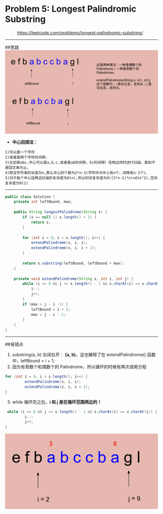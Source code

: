 # Problem 5: Longest Palindromic Substring


> https://leetcode.com/problems/longest-palindromic-substring/

-------
##思路
![](LongestPalindrome.png)
* **中心回探法：** 
```
1)可以是一个字符
2)或者是两个字符的间隙，
3)比如串abc,中心可以是a,b,c,或者是ab的间隙，bc的间隙）往两边同时进行扫描，直到不是回文串为止。
4)假设字符串的长度为n,那么中心的个数为2*n-1(字符作为中心有n个，间隙有n-1个）。
5)对于每个中心往两边扫描的复杂度为O(n),所以时间复杂度为O((2*n-1)*n)=O(n^2),空间复杂度为O(1)
```
----
```java
public class Solution {
    private int leftBound, max;
    
    public String longestPalindrome(String s) {
        if (s == null || s.length() < 2) {
            return s;
        }
        
        for (int i = 0; i < s.length(); i++) {
            extendPalindrome(s, i, i);
            extendPalindrome(s, i, i + 1);
        }
        
        return s.substring(leftBound, leftBound + max);
    }
    
    private void extendPalindrome(String s, int i, int j) {
        while (i >= 0 && j <= s.length() - 1 && s.charAt(i) == s.charAt(j)) {
            i--;
            j++;
        }
        if (max < j - i -1) {
            leftBound = i + 1;
            max = j - i - 1;
        }
    }
}
```
----
##易错点

1. substring(a, b) 左闭右开： **[a, b)**，这也解释了在 extendPalindrome() 函数中，leftBound = i + 1;
2. 因为有奇数个和偶数个的 Palindrome，所以循环的时候有两次调用方程
```java
for (int i = 0; i < s.length(); i++) {
         extendPalindrome(s, i, i);
         extendPalindrome(s, i, i + 1);
}
```
3. while 循环完之后，**i 和 j 是在循环范围两边的！**
```java
 while (i >= 0 && j <= s.length() - 1 && s.charAt(i) == s.charAt(j)) {
         i--;
         j++;
}
```
![](LongestPalindrome1.png)





















